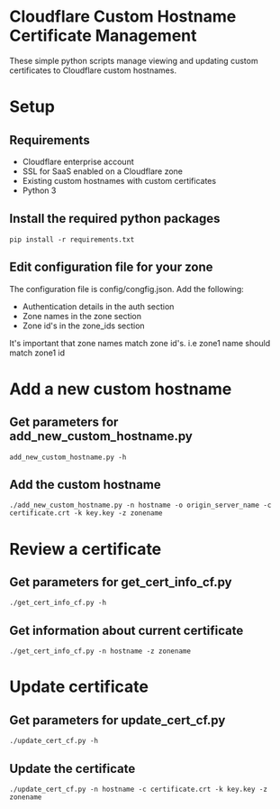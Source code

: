 # Cloudflare Custom Hostname Certificate Management
These simple python scripts manage viewing and updating custom certificates to Cloudflare custom hostnames. 

# Setup

## Requirements

* Cloudflare enterprise account
* SSL for SaaS enabled on a Cloudflare zone
* Existing custom hostnames with custom certificates
* Python 3

## Install the required python packages
`pip install -r requirements.txt`

## Edit configuration file for your zone

The configuration file is config/congfig.json. Add the following:

* Authentication details in the auth section
* Zone names in the zone section
* Zone id's in the zone_ids section

It's important that zone names match zone id's. i.e zone1 name should match zone1 id

# Add a new custom hostname

## Get parameters for add_new_custom_hostname.py
`add_new_custom_hostname.py -h`

## Add the custom hostname
`./add_new_custom_hostname.py -n hostname -o origin_server_name -c certificate.crt -k key.key -z zonename`

# Review a certificate

## Get parameters for get_cert_info_cf.py
`./get_cert_info_cf.py -h`

## Get information about current certificate
`./get_cert_info_cf.py -n hostname -z zonename`

# Update certificate

## Get parameters for update_cert_cf.py
`./update_cert_cf.py -h`

## Update the certificate
`./update_cert_cf.py -n hostname -c certificate.crt -k key.key -z zonename`
